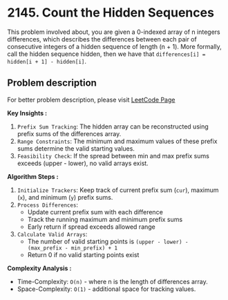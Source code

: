 # 2145. Count the Hidden Sequences

This problem involved about, you are given a 0-indexed array of n integers differences, which describes the differences between each pair of consecutive integers of a hidden sequence of length (n + 1). More formally, call the hidden sequence hidden, then we have that `differences[i] = hidden[i + 1] - hidden[i]`.

## Problem description

For better problem description, please visit [LeetCode Page](https://leetcode.com/problems/count-the-hidden-sequences/description/)

**Key Insights :**<br/>

1. `Prefix Sum Tracking`: The hidden array can be reconstructed using prefix sums of the differences array.
2. `Range Constraints`: The minimum and maximum values of these prefix sums determine the valid starting values.
3. `Feasibility Check`: If the spread between min and max prefix sums exceeds (upper - lower), no valid arrays exist.

**Algorithm Steps :**<br/>

1. `Initialize Trackers`: Keep track of current prefix sum (`cur`), maximum (`x`), and minimum (`y`) prefix sums.
2. `Process Differences`:
    - Update current prefix sum with each difference
    - Track the running maximum and minimum prefix sums
    - Early return if spread exceeds allowed range
3. `Calculate Valid Arrays`:
    - The number of valid starting points is `(upper - lower) - (max_prefix - min_prefix) + 1`
    - Return 0 if no valid starting points exist

**Complexity Analysis :**<br/>

-   Time-Complexity: `O(n)` - where n is the length of differences array.
-   Space-Complexity: `O(1)` - additional space for tracking values.
